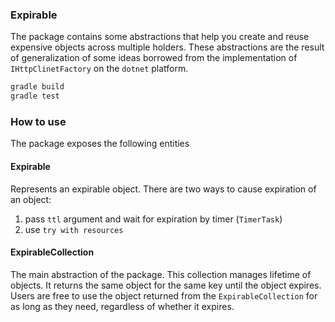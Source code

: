 ### Expirable

The package contains some abstractions that help you create and reuse expensive objects across multiple holders. These abstractions are the result of generalization of some ideas borrowed from the implementation of `IHttpClinetFactory` on the `dotnet` platform.

```sh
gradle build
gradle test
```

### How to use

The package exposes the following entities

#### Expirable

Represents an expirable object. There are two ways to cause expiration of an object:
1) pass `ttl` argument and wait for expiration by timer (`TimerTask`)
2) use `try with resources`


#### ExpirableCollection

The main abstraction of the package. This collection manages lifetime of objects. It returns the same object for the same key until the object expires. Users are free to use the object returned from the `ExpirableCollection` for as long as they need, regardless of whether it expires. 
